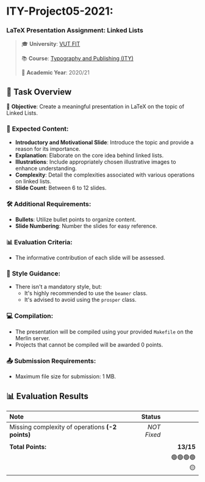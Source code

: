 # **ITY-Project05-2021**:

### LaTeX Presentation Assignment: Linked Lists

> 🎓 **University**: [VUT FIT](https://www.fit.vut.cz/)
>
> 📚 **Course**: [Typography and Publishing (ITY)](https://www.fit.vut.cz/study/course/268283/)
>
> 📅 **Academic Year**: 2020/21

## 📝 Task Overview

🎯 **Objective**: Create a meaningful presentation in LaTeX on the topic of Linked Lists.

### 📄 **Expected Content**:

- **Introductory and Motivational Slide**: Introduce the topic and provide a reason for its importance.
- **Explanation**: Elaborate on the core idea behind linked lists.
- **Illustrations**: Include appropriately chosen illustrative images to enhance understanding.
- **Complexity**: Detail the complexities associated with various operations on linked lists.
- **Slide Count**: Between 6 to 12 slides.

### 🛠️ **Additional Requirements**:

- **Bullets**: Utilize bullet points to organize content.
- **Slide Numbering**: Number the slides for easy reference.

### 📊 **Evaluation Criteria**:

- The informative contribution of each slide will be assessed.

### 🎨 **Style Guidance**:

- There isn't a mandatory style, but:
  - It's highly recommended to use the `beamer` class.
  - It's advised to avoid using the `prosper` class.

### 💻 **Compilation**:

- The presentation will be compiled using your provided `Makefile` on the Merlin server.
- Projects that cannot be compiled will be awarded 0 points.

### 📤 **Submission Requirements**:

- Maximum file size for submission: 1 MB.

## 📊 **Evaluation Results**

| Note                                             |      Status |            |
| :----------------------------------------------- | ----------: | ---------: |
| Missing complexity of operations **(-2 points)** | _NOT Fixed_ |            |
|                                                  |             |            |
| **Total Points:**                                |             |  **13/15** |
|                                                  |             | 🟢🟢🟢🟢🟡 |
